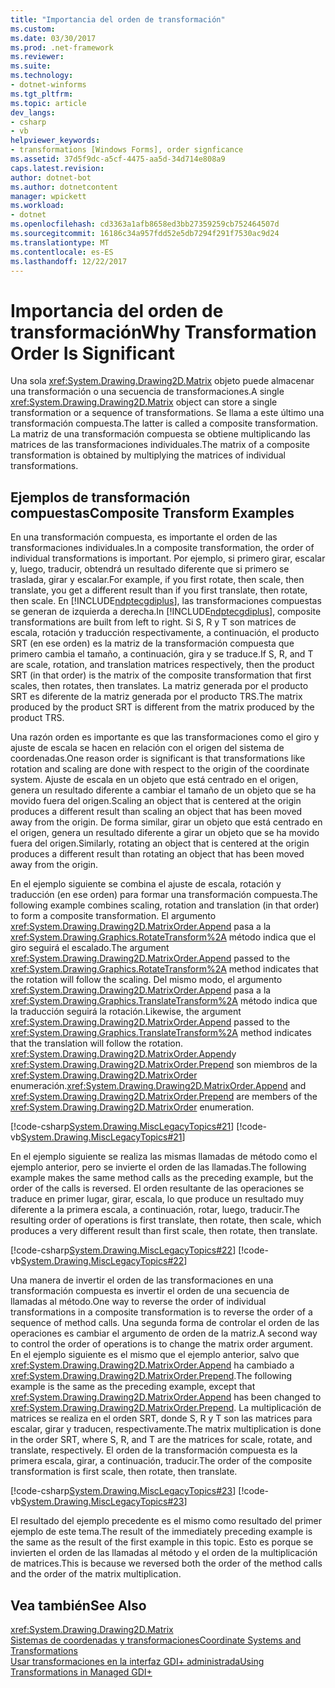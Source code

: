 ```yaml
---
title: "Importancia del orden de transformación"
ms.custom: 
ms.date: 03/30/2017
ms.prod: .net-framework
ms.reviewer: 
ms.suite: 
ms.technology:
- dotnet-winforms
ms.tgt_pltfrm: 
ms.topic: article
dev_langs:
- csharp
- vb
helpviewer_keywords:
- transformations [Windows Forms], order signficance
ms.assetid: 37d5f9dc-a5cf-4475-aa5d-34d714e808a9
caps.latest.revision: 
author: dotnet-bot
ms.author: dotnetcontent
manager: wpickett
ms.workload:
- dotnet
ms.openlocfilehash: cd3363a1afb8658ed3bb27359259cb752464507d
ms.sourcegitcommit: 16186c34a957fdd52e5db7294f291f7530ac9d24
ms.translationtype: MT
ms.contentlocale: es-ES
ms.lasthandoff: 12/22/2017
---
```

# <a name="why-transformation-order-is-significant"></a><span data-ttu-id="39c72-102">Importancia del orden de transformación</span><span class="sxs-lookup"><span data-stu-id="39c72-102">Why Transformation Order Is Significant</span></span>
<span data-ttu-id="39c72-103">Una sola <xref:System.Drawing.Drawing2D.Matrix> objeto puede almacenar una transformación o una secuencia de transformaciones.</span><span class="sxs-lookup"><span data-stu-id="39c72-103">A single <xref:System.Drawing.Drawing2D.Matrix> object can store a single transformation or a sequence of transformations.</span></span> <span data-ttu-id="39c72-104">Se llama a este último una transformación compuesta.</span><span class="sxs-lookup"><span data-stu-id="39c72-104">The latter is called a composite transformation.</span></span> <span data-ttu-id="39c72-105">La matriz de una transformación compuesta se obtiene multiplicando las matrices de las transformaciones individuales.</span><span class="sxs-lookup"><span data-stu-id="39c72-105">The matrix of a composite transformation is obtained by multiplying the matrices of individual transformations.</span></span>  
  
## <a name="composite-transform-examples"></a><span data-ttu-id="39c72-106">Ejemplos de transformación compuestas</span><span class="sxs-lookup"><span data-stu-id="39c72-106">Composite Transform Examples</span></span>  
 <span data-ttu-id="39c72-107">En una transformación compuesta, es importante el orden de las transformaciones individuales.</span><span class="sxs-lookup"><span data-stu-id="39c72-107">In a composite transformation, the order of individual transformations is important.</span></span> <span data-ttu-id="39c72-108">Por ejemplo, si primero girar, escalar y, luego, traducir, obtendrá un resultado diferente que si primero se traslada, girar y escalar.</span><span class="sxs-lookup"><span data-stu-id="39c72-108">For example, if you first rotate, then scale, then translate, you get a different result than if you first translate, then rotate, then scale.</span></span> <span data-ttu-id="39c72-109">En [!INCLUDE[ndptecgdiplus](../../../../includes/ndptecgdiplus-md.md)], las transformaciones compuestas se generan de izquierda a derecha.</span><span class="sxs-lookup"><span data-stu-id="39c72-109">In [!INCLUDE[ndptecgdiplus](../../../../includes/ndptecgdiplus-md.md)], composite transformations are built from left to right.</span></span> <span data-ttu-id="39c72-110">Si S, R y T son matrices de escala, rotación y traducción respectivamente, a continuación, el producto SRT (en ese orden) es la matriz de la transformación compuesta que primero cambia el tamaño, a continuación, gira y se traduce.</span><span class="sxs-lookup"><span data-stu-id="39c72-110">If S, R, and T are scale, rotation, and translation matrices respectively, then the product SRT (in that order) is the matrix of the composite transformation that first scales, then rotates, then translates.</span></span> <span data-ttu-id="39c72-111">La matriz generada por el producto SRT es diferente de la matriz generada por el producto TRS.</span><span class="sxs-lookup"><span data-stu-id="39c72-111">The matrix produced by the product SRT is different from the matrix produced by the product TRS.</span></span>  
  
 <span data-ttu-id="39c72-112">Una razón orden es importante es que las transformaciones como el giro y ajuste de escala se hacen en relación con el origen del sistema de coordenadas.</span><span class="sxs-lookup"><span data-stu-id="39c72-112">One reason order is significant is that transformations like rotation and scaling are done with respect to the origin of the coordinate system.</span></span> <span data-ttu-id="39c72-113">Ajuste de escala en un objeto que está centrado en el origen, genera un resultado diferente a cambiar el tamaño de un objeto que se ha movido fuera del origen.</span><span class="sxs-lookup"><span data-stu-id="39c72-113">Scaling an object that is centered at the origin produces a different result than scaling an object that has been moved away from the origin.</span></span> <span data-ttu-id="39c72-114">De forma similar, girar un objeto que está centrado en el origen, genera un resultado diferente a girar un objeto que se ha movido fuera del origen.</span><span class="sxs-lookup"><span data-stu-id="39c72-114">Similarly, rotating an object that is centered at the origin produces a different result than rotating an object that has been moved away from the origin.</span></span>  
  
 <span data-ttu-id="39c72-115">En el ejemplo siguiente se combina el ajuste de escala, rotación y traducción (en ese orden) para formar una transformación compuesta.</span><span class="sxs-lookup"><span data-stu-id="39c72-115">The following example combines scaling, rotation and translation (in that order) to form a composite transformation.</span></span> <span data-ttu-id="39c72-116">El argumento <xref:System.Drawing.Drawing2D.MatrixOrder.Append> pasa a la <xref:System.Drawing.Graphics.RotateTransform%2A> método indica que el giro seguirá el escalado.</span><span class="sxs-lookup"><span data-stu-id="39c72-116">The argument <xref:System.Drawing.Drawing2D.MatrixOrder.Append> passed to the <xref:System.Drawing.Graphics.RotateTransform%2A> method indicates that the rotation will follow the scaling.</span></span> <span data-ttu-id="39c72-117">Del mismo modo, el argumento <xref:System.Drawing.Drawing2D.MatrixOrder.Append> pasa a la <xref:System.Drawing.Graphics.TranslateTransform%2A> método indica que la traducción seguirá la rotación.</span><span class="sxs-lookup"><span data-stu-id="39c72-117">Likewise, the argument <xref:System.Drawing.Drawing2D.MatrixOrder.Append> passed to the <xref:System.Drawing.Graphics.TranslateTransform%2A> method indicates that the translation will follow the rotation.</span></span> <span data-ttu-id="39c72-118"><xref:System.Drawing.Drawing2D.MatrixOrder.Append>y <xref:System.Drawing.Drawing2D.MatrixOrder.Prepend> son miembros de la <xref:System.Drawing.Drawing2D.MatrixOrder> enumeración.</span><span class="sxs-lookup"><span data-stu-id="39c72-118"><xref:System.Drawing.Drawing2D.MatrixOrder.Append> and <xref:System.Drawing.Drawing2D.MatrixOrder.Prepend> are members of the <xref:System.Drawing.Drawing2D.MatrixOrder> enumeration.</span></span>  
  
 [!code-csharp[System.Drawing.MiscLegacyTopics#21](../../../../samples/snippets/csharp/VS_Snippets_Winforms/System.Drawing.MiscLegacyTopics/CS/Class1.cs#21)]
 [!code-vb[System.Drawing.MiscLegacyTopics#21](../../../../samples/snippets/visualbasic/VS_Snippets_Winforms/System.Drawing.MiscLegacyTopics/VB/Class1.vb#21)]  
  
 <span data-ttu-id="39c72-119">En el ejemplo siguiente se realiza las mismas llamadas de método como el ejemplo anterior, pero se invierte el orden de las llamadas.</span><span class="sxs-lookup"><span data-stu-id="39c72-119">The following example makes the same method calls as the preceding example, but the order of the calls is reversed.</span></span> <span data-ttu-id="39c72-120">El orden resultante de las operaciones se traduce en primer lugar, girar, escala, lo que produce un resultado muy diferente a la primera escala, a continuación, rotar, luego, traducir.</span><span class="sxs-lookup"><span data-stu-id="39c72-120">The resulting order of operations is first translate, then rotate, then scale, which produces a very different result than first scale, then rotate, then translate.</span></span>  
  
 [!code-csharp[System.Drawing.MiscLegacyTopics#22](../../../../samples/snippets/csharp/VS_Snippets_Winforms/System.Drawing.MiscLegacyTopics/CS/Class1.cs#22)]
 [!code-vb[System.Drawing.MiscLegacyTopics#22](../../../../samples/snippets/visualbasic/VS_Snippets_Winforms/System.Drawing.MiscLegacyTopics/VB/Class1.vb#22)]  
  
 <span data-ttu-id="39c72-121">Una manera de invertir el orden de las transformaciones en una transformación compuesta es invertir el orden de una secuencia de llamadas al método.</span><span class="sxs-lookup"><span data-stu-id="39c72-121">One way to reverse the order of individual transformations in a composite transformation is to reverse the order of a sequence of method calls.</span></span> <span data-ttu-id="39c72-122">Una segunda forma de controlar el orden de las operaciones es cambiar el argumento de orden de la matriz.</span><span class="sxs-lookup"><span data-stu-id="39c72-122">A second way to control the order of operations is to change the matrix order argument.</span></span> <span data-ttu-id="39c72-123">En el ejemplo siguiente es el mismo que el ejemplo anterior, salvo que <xref:System.Drawing.Drawing2D.MatrixOrder.Append> ha cambiado a <xref:System.Drawing.Drawing2D.MatrixOrder.Prepend>.</span><span class="sxs-lookup"><span data-stu-id="39c72-123">The following example is the same as the preceding example, except that <xref:System.Drawing.Drawing2D.MatrixOrder.Append> has been changed to <xref:System.Drawing.Drawing2D.MatrixOrder.Prepend>.</span></span> <span data-ttu-id="39c72-124">La multiplicación de matrices se realiza en el orden SRT, donde S, R y T son las matrices para escalar, girar y traducen, respectivamente.</span><span class="sxs-lookup"><span data-stu-id="39c72-124">The matrix multiplication is done in the order SRT, where S, R, and T are the matrices for scale, rotate, and translate, respectively.</span></span> <span data-ttu-id="39c72-125">El orden de la transformación compuesta es la primera escala, girar, a continuación, traducir.</span><span class="sxs-lookup"><span data-stu-id="39c72-125">The order of the composite transformation is first scale, then rotate, then translate.</span></span>  
  
 [!code-csharp[System.Drawing.MiscLegacyTopics#23](../../../../samples/snippets/csharp/VS_Snippets_Winforms/System.Drawing.MiscLegacyTopics/CS/Class1.cs#23)]
 [!code-vb[System.Drawing.MiscLegacyTopics#23](../../../../samples/snippets/visualbasic/VS_Snippets_Winforms/System.Drawing.MiscLegacyTopics/VB/Class1.vb#23)]  
  
 <span data-ttu-id="39c72-126">El resultado del ejemplo precedente es el mismo como resultado del primer ejemplo de este tema.</span><span class="sxs-lookup"><span data-stu-id="39c72-126">The result of the immediately preceding example is the same as the result of the first example in this topic.</span></span> <span data-ttu-id="39c72-127">Esto es porque se invierten el orden de las llamadas al método y el orden de la multiplicación de matrices.</span><span class="sxs-lookup"><span data-stu-id="39c72-127">This is because we reversed both the order of the method calls and the order of the matrix multiplication.</span></span>  
  
## <a name="see-also"></a><span data-ttu-id="39c72-128">Vea también</span><span class="sxs-lookup"><span data-stu-id="39c72-128">See Also</span></span>  
 <xref:System.Drawing.Drawing2D.Matrix>  
 [<span data-ttu-id="39c72-129">Sistemas de coordenadas y transformaciones</span><span class="sxs-lookup"><span data-stu-id="39c72-129">Coordinate Systems and Transformations</span></span>](../../../../docs/framework/winforms/advanced/coordinate-systems-and-transformations.md)  
 [<span data-ttu-id="39c72-130">Usar transformaciones en la interfaz GDI+ administrada</span><span class="sxs-lookup"><span data-stu-id="39c72-130">Using Transformations in Managed GDI+</span></span>](../../../../docs/framework/winforms/advanced/using-transformations-in-managed-gdi.md)
